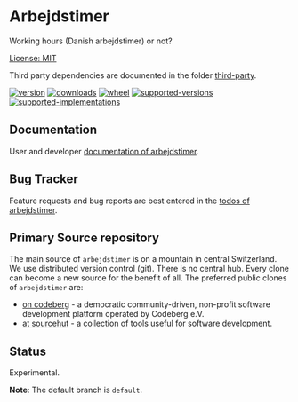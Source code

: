 # Arbejdstimer

Working hours (Danish arbejdstimer) or not?

[License: MIT](https://git.sr.ht/~sthagen/arbejdstimer/tree/default/item/LICENSE)

Third party dependencies are documented in the folder [third-party](third-party/README.md).

[![version](https://img.shields.io/pypi/v/arbejdstimer.svg?style=flat)](https://pypi.python.org/pypi/arbejdstimer/)
[![downloads](https://pepy.tech/badge/arbejdstimer/month)](https://pepy.tech/project/arbejdstimer)
[![wheel](https://img.shields.io/pypi/wheel/arbejdstimer.svg?style=flat)](https://pypi.python.org/pypi/arbejdstimer/)
[![supported-versions](https://img.shields.io/pypi/pyversions/arbejdstimer.svg?style=flat)](https://pypi.python.org/pypi/arbejdstimer/)
[![supported-implementations](https://img.shields.io/pypi/implementation/arbejdstimer.svg?style=flat)](https://pypi.python.org/pypi/arbejdstimer/)

## Documentation

User and developer [documentation of arbejdstimer](https://codes.dilettant.life/docs/arbejdstimer).

## Bug Tracker

Feature requests and bug reports are best entered in the [todos of arbejdstimer](https://todo.sr.ht/~sthagen/arbejdstimer).

## Primary Source repository

The main source of `arbejdstimer` is on a mountain in central Switzerland.
We use distributed version control (git).
There is no central hub.
Every clone can become a new source for the benefit of all.
The preferred public clones of `arbejdstimer` are:

* [on codeberg](https://codeberg.org/sthagen/arbejdstimer) - a democratic community-driven, non-profit software development platform operated by Codeberg e.V.
* [at sourcehut](https://git.sr.ht/~sthagen/arbejdstimer) - a collection of tools useful for software development.

## Status

Experimental.

**Note**: The default branch is `default`.
